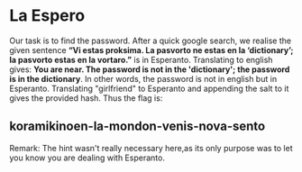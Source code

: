 # La Espero
Our task is to find the password. After a quick google search, we realise the given sentence **“Vi estas proksima. La pasvorto ne estas en la ‘dictionary’; la pasvorto estas en la vortaro.”** is in Esperanto. Translating to english gives: **You are near. The password is not in the 'dictionary'; the password is in the dictionary**. In other words, the password is not in english but in Esperanto. Translating "girlfriend" to Esperanto and appending the salt to it gives the provided hash. Thus the flag is:

## koramikinoen-la-mondon-venis-nova-sento

Remark: The hint wasn't really necessary here,as its only purpose was to let you know you are dealing with Esperanto.
